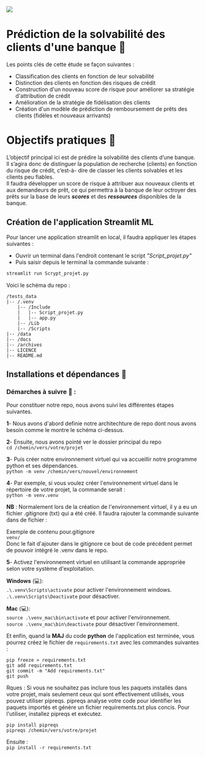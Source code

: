 <p align="center"> 
    <img src="img/etude-solvabilite.JPG" align="left"></img>	
</p>
<br>

# Prédiction de la solvabilité des clients d'une banque 🏦
Les points clés de cette étude se façon suivantes :  
- Classification des clients en fonction de leur solvabilité
- Distinction des clients en fonction des risques de crédit
- Construction d'un nouveau score de risque pour améliorer sa stratégie d'attribution de crédit
- Amélioration de la stratégie de fidélisation des clients
- Création d'un modèle de prédiction de remboursement de prêts des clients (fidèles et nouveaux arrivants)

# Objectifs pratiques 🎯
L’objectif principal ici est de prédire la solvabilité des clients d’une banque. Il s’agira
donc de distinguer la population de recherche (clients) en fonction du risque de crédit, c’est-à-
dire de classer les clients solvables et les clients peu fiables.  
Il faudra développer un score de risque à attribuer aux nouveaux clients et aux demandeurs de prêt, ce qui permettra
à la banque de leur octroyer des prêts sur la base de leurs ***scores*** et des ***ressources*** disponibles de la banque.


## Création de l'application Streamlit ML

Pour lancer une application streamlit en local, il faudra appliquer les étapes suivantes :


- Ouvrir un terminal dans l'endroit contenant le script *"Script_projet.py"*  
- Puis saisir depuis le terminal la commande suivante : 

```python
streamlit run Scrypt_projet.py
```


Voici le schéma du repo :  

```
/tests_data
|-- /.venv
	|-- /Include
	|   |-- Script_projet.py
	|   |-- app.py
	|-- /Lib
	|-- /Scripts
|-- /data
|-- /docs
|-- /archives
|-- LICENCE
|-- README.md
```

## Installations et dépendances 🚀
### Démarches à suivre 📣 :
Pour constituer notre repo, nous avons suivi les différentes étapes suivantes.

**1**- Nous avons d'abord definie notre architechture de repo dont nous avons besoin comme le montre le schéma ci-dessus.

**2**- Ensuite, nous avons pointé ver le dossier principal du repo   
```cd /chemin/vers/votre/projet```

**3**- Puis créer notre environnement virtuel qui va accueillir notre programme python et ses dépendances.  
```python -m venv /chemin/vers/nouvel/environnement```

**4**- Par exemple, si vous voulez créer l'environnement virtuel dans le répertoire de votre projet, la commande serait :  
```python -m venv.venv```

**NB** : Normalement lors de la création de l'environnement virtuel, il y a eu un fichier .gitignore (txt) qui a été créé. Il faudra rajouter la commande suivante dans de fichier :  

Exemple de contenu pour.gitignore  
```venv/```  
Donc le fait d'ajouter dans le gitignore ce bout de code précédent permet de pouvoir intégré le .venv dans le repo.

**5**- Activez l'environnement virtuel en utilisant la commande appropriée selon votre système d'exploitation.

**Windows** (💻):   
```.\.venv\Scripts\activate```  pour activer l'environnement windows.  
```.\.venv\Scripts\Deactivate```  pour désactiver.  

**Mac** (💻):  
```source .\venv_mac\bin\activate``` et pour activer l'environnement.   
```source .\venv_mac\bin\deactivate``` pour désactiver l'environnement.

Et enfin, quand la **MAJ** du code **python** de l'application est terminée, vous pourrez créez le fichier de ```requirements.txt``` avec les commandes suivantes :  

```pip freeze > requirements.txt```    
```git add requirements.txt```    
```git commit -m "Add requirements.txt"```    
```git push```      


Rques : Si vous ne souhaitez pas inclure tous les paquets installés dans votre projet, mais seulement ceux qui sont effectivement utilisés, vous pouvez utiliser pipreqs. pipreqs analyse votre code pour identifier les paquets importés et génère un fichier requirements.txt plus concis. Pour l'utiliser, installez pipreqs et exécutez.

```pip install pipreqs```  
```pipreqs /chemin/vers/votre/projet```  

Ensuite :  
```pip install -r requirements.txt```  

